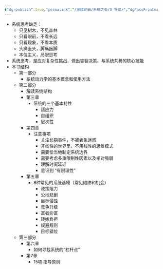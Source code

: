 ```yaml
---
{"dg-publish":true,"permalink":"/思维逻辑/系统之美/0 导读/","dgPassFrontmatter":true,"noteIcon":"","created":"2023-09-23T12:25:00.422+08:00","updated":"2023-09-23T12:26:38.068+08:00"}
---
```


- 系统思考缺乏：
   - 只见树木，不见森林
   - 只看眼前，不看长远
   - 只看现象，不看本质
   - 头痛医头，脚痛医脚
   - 本位主义，局限思考
- 系统思考，是应对复杂性挑战、做出睿智决策、与系统共舞的核心技能
- 本书结构
   - 第一部分
      - 系统动力学的基本概念和使用方法
   - 第二部分
      - 解读系统结构
      - 第三章
         - 系统的三个基本特性
            - 适应力
            - 自组织
            - 层次性
      - 第四章
         - 注意事项
            - 关注长期事件，不被表象迷惑
            - 非线性的世界里，不用线性的思维模式
            - 需要恰当地制定系统边界
            - 需要考虑多重限制性因素以及相对强弱
            - 理解时间延迟
            - 意识到 “有限理性”
      - 第五章
         - 8种常见的系统基模（常见陷阱和机会）
            - 政策阻力
            - 公地悲剧
            - 目标侵蚀
            - 竞争升级
            - 富者俞富
            - 转嫁负担
            - 规避规则
            - 目标错位
   - 第三部分
      - 第六章
         - 如何寻找系统的“杠杆点”
      - 第7章
         - 15项 指导原则
